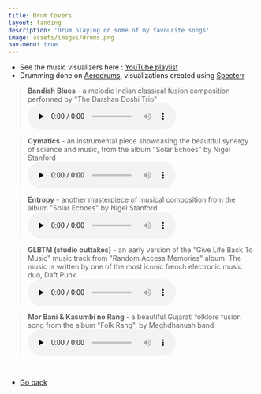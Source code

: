 ```yaml
---
title: Drum Covers
layout: landing
description: 'Drum playing on some of my favourite songs'
image: assets/images/drums.png
nav-menu: true
---
```


<!-- Main -->
<div id="main">

<!-- One -->
<section id="one">
	<div class="inner">
		<ul>
            <li>See the music visualizers here : <a href="https://www.youtube.com/playlist?list=PLFWiL9qJKeE7pWwnyePG1QYEJDBJsZl5j" target="_blank">YouTube playlist</a></li>
            <li>Drumming done on <a href="https://aerodrums.com/" target="_blank">Aerodrums</a>, visualizations created using <a href="https://specterr.com/" target="_blank">Specterr</a></li>
        </ul>
	</div>
</section>

<!-- Two -->
<section id="two">
    <div class="inner">
        <blockquote>
            <b>Bandish Blues</b> - a melodic Indian classical fusion composition performed by "The Darshan Doshi Trio"<br>
            <audio controls preload="none"><source src="../assets/Audio_files/Bandish_blues.mp3" type="audio/mpeg">Error playing audio</audio>
        </blockquote>
        <blockquote>
            <b>Cymatics</b> - an instrumental piece showcasing the beautiful synergy of science and music, from the album "Solar Echoes" by Nigel Stanford<br>
            <audio controls preload="none"><source src="../assets/Audio_files/Cymatics.mp3" type="audio/mpeg">Error playing audio</audio>
        </blockquote>
        <blockquote>
            <b>Entropy</b> - another masterpiece of musical composition from the album "Solar Echoes" by Nigel Stanford<br>
            <audio controls preload="none"><source src="../assets/Audio_files/Entropy.mp3" type="audio/mpeg">Error playing audio</audio>
        </blockquote>
        <blockquote>
            <b>GLBTM (studio outtakes)</b> - an early version of the "Give Life Back To Music" music track from "Random Access Memories" album. The music is written by one of the most iconic french electronic music duo, Daft Punk <br>
            <audio controls preload="none"><source src="../assets/Audio_files/GLBTM.mp3" type="audio/mpeg">Error playing audio</audio>
        </blockquote>
        <blockquote>
            <b>Mor Bani & Kasumbi no Rang</b> - a beautiful Gujarati folklore fusion song from the album "Folk Rang", by Meghdhanush band<br>
            <audio controls preload="none"><source src="../assets/Audio_files/Mor_bani.mp3" type="audio/mpeg">Error playing audio</audio>
        </blockquote>
        <br>
        <ul class="actions">
            <li><a href="/dhruvaljavia.github.io/" class="button">Go back</a></li>
        </ul>
    </div>
</section>
